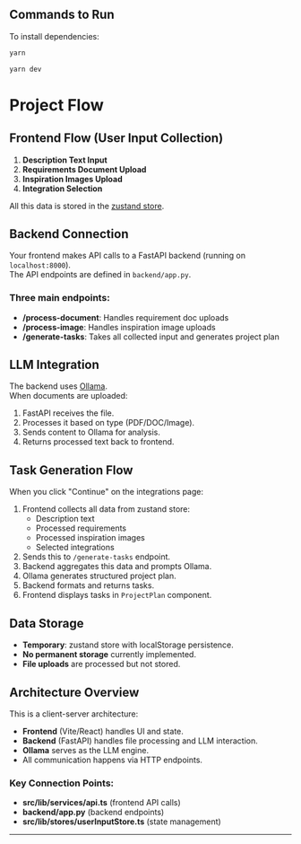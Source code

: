 ## Commands to Run

To install dependencies:

```bash
yarn
```

```bash
yarn dev
```

# Project Flow

## Frontend Flow (User Input Collection)

1. **Description Text Input**  
2. **Requirements Document Upload**  
3. **Inspiration Images Upload**  
4. **Integration Selection**  

All this data is stored in the [zustand store](src/lib/stores/userInputStore.ts).

## Backend Connection

Your frontend makes API calls to a FastAPI backend (running on `localhost:8000`).  
The API endpoints are defined in `backend/app.py`.

### Three main endpoints:

- **/process-document**: Handles requirement doc uploads  
- **/process-image**: Handles inspiration image uploads  
- **/generate-tasks**: Takes all collected input and generates project plan

## LLM Integration

The backend uses [Ollama](requirements.txt).  
When documents are uploaded:
1. FastAPI receives the file.
2. Processes it based on type (PDF/DOC/Image).
3. Sends content to Ollama for analysis.
4. Returns processed text back to frontend.

## Task Generation Flow

When you click "Continue" on the integrations page:

1. Frontend collects all data from zustand store:
   - Description text
   - Processed requirements
   - Processed inspiration images
   - Selected integrations
2. Sends this to `/generate-tasks` endpoint.
3. Backend aggregates this data and prompts Ollama.
4. Ollama generates structured project plan.
5. Backend formats and returns tasks.
6. Frontend displays tasks in `ProjectPlan` component.

## Data Storage

- **Temporary**: zustand store with localStorage persistence.
- **No permanent storage** currently implemented.
- **File uploads** are processed but not stored.

## Architecture Overview

This is a client-server architecture:

- **Frontend** (Vite/React) handles UI and state.
- **Backend** (FastAPI) handles file processing and LLM interaction.
- **Ollama** serves as the LLM engine.
- All communication happens via HTTP endpoints.

### Key Connection Points:

- **src/lib/services/api.ts** (frontend API calls)
- **backend/app.py** (backend endpoints)
- **src/lib/stores/userInputStore.ts** (state management)

---



